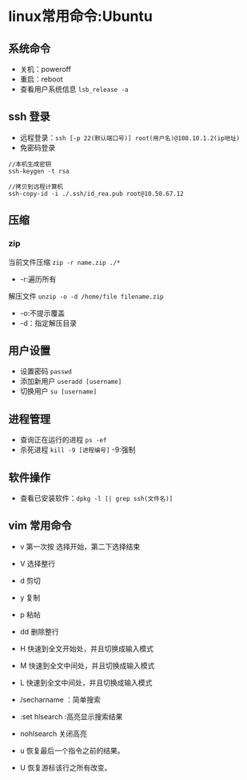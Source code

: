 # linux常用命令:Ubuntu

## 系统命令
- 关机：poweroff
- 重启：reboot
- 查看用户系统信息 `lsb_release -a`


## ssh 登录
- 远程登录：`ssh [-p 22(默认端口号)] root(用户名)@108.10.1.2(ip地址)`
- 免密码登录
```
//本机生成密钥
ssh-keygen -t rsa

//拷贝到远程计算机
ssh-copy-id -i ./.ssh/id_rea.pub root@10.50.67.12
```

## 压缩
### zip
当前文件压缩
`zip -r name.zip ./*` 
- -r:遍历所有

解压文件
`unzip -o -d /home/file filename.zip`
- -o:不提示覆盖
- -d：指定解压目录


## 用户设置
- 设置密码 `passwd`
- 添加新用户 `useradd [username]`
- 切换用户 `su [username]`


## 进程管理 
- 查询正在运行的进程 `ps -ef`
- 杀死进程 `kill -9 [进程编号]` -9:强制  


## 软件操作
- 查看已安装软件：`dpkg -l [| grep ssh(文件名)]`


## vim 常用命令
- v   第一次按 选择开始，第二下选择结束
- V   选择整行
- d   剪切
- y   复制
- p   粘帖
- dd  删除整行

- H   快速到全文开始处，并且切换成输入模式
- M   快速到全文中间处，并且切换成输入模式
- L   快速到全文中间处，并且切换成输入模式

- /secharname ：简单搜索
- :set hlsearch :高亮显示搜索结果
- nohlsearch 关闭高亮

- u   恢复最后一个指令之前的结果。
- U   恢复游标该行之所有改变。